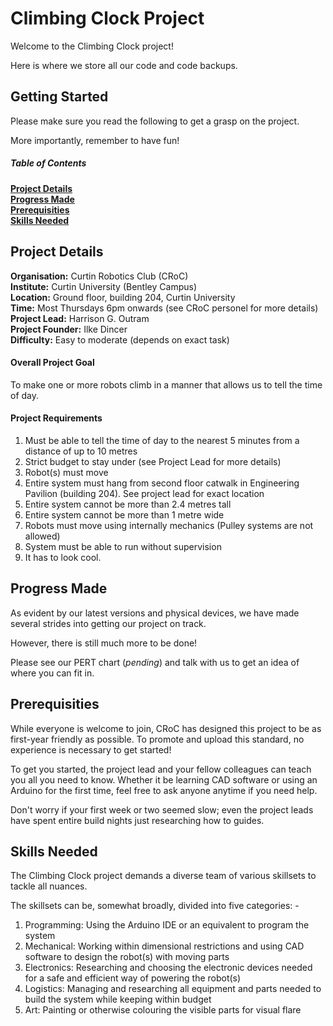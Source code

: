 # Climbing Clock Project

Welcome to the Climbing Clock project!

Here is where we store all our code and code backups.

## Getting Started

Please make sure you read the following to get a grasp on the project.

More importantly, remember to have fun!

##### Table of Contents

**[Project Details](#project-details)**<br>
**[Progress Made](#progress-made)**<br>
**[Prerequisities](#prerequisities)**<br>
**[Skills Needed](#skills-needed)**<br>


## Project Details

**Organisation:** Curtin Robotics Club (CRoC)<br>
**Institute:** Curtin University (Bentley Campus)<br>
**Location:** Ground floor, building  204, Curtin University<br>
**Time:** Most Thursdays 6pm onwards (see CRoC personel for more details)<br>
**Project Lead:** Harrison G. Outram<br>
**Project Founder:** Ilke Dincer<br>
**Difficulty:** Easy to moderate (depends on exact task)

#### Overall Project Goal

To make one or more robots climb in a manner that allows us to tell the time of day.

#### Project Requirements

1. Must be able to tell the time of day to the nearest 5 minutes from a distance of up to 10 metres
2. Strict budget to stay under (see Project Lead for more details)
3. Robot(s) must move
4. Entire system must hang from second floor catwalk in Engineering Pavilion (building 204). See project lead for exact location
5. Entire system cannot be more than 2.4 metres tall
6. Entire system cannot be more than 1 metre wide
7. Robots must move using internally mechanics (Pulley systems are not allowed)
8. System must be able to run without supervision
9. It has to look cool.

## Progress Made

As evident by our latest versions and physical devices, we have made several strides into getting our project on track.

However, there is still much more to be done!

Please see our PERT chart (*pending*) and talk with us to get an idea of where you can fit in.

## Prerequisities

While everyone is welcome to join, CRoC has designed this project to be as first-year friendly as possible.
To promote and upload this standard, no experience is necessary to get started!

To get you started, the project lead and your fellow colleagues can teach you all you need to know.
Whether it be learning CAD software or using an Arduino for the first time, feel free to ask anyone anytime if you need help.

Don't worry if your first week or two seemed slow; even the project leads have spent entire build nights just researching how to guides.

## Skills Needed

The Climbing Clock project demands a diverse team of various skillsets to tackle all nuances.

The skillsets can be, somewhat broadly, divided into five categories: -

1. Programming: Using the Arduino IDE or an equivalent to program the system
2. Mechanical: Working within dimensional restrictions and using CAD software to design the robot(s) with moving parts
3. Electronics: Researching and choosing the electronic devices needed for a safe and efficient way of powering the robot(s)
4. Logistics: Managing and researching all equipment and parts needed to build the system while keeping within budget
5. Art: Painting or otherwise colouring the visible parts for visual flare

